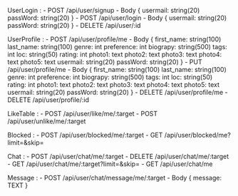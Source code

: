 UserLogin :
    - POST      /api/user/signup
        - Body 
        {
            usermail: string(20)
            passWord: string(20)
        }
    - POST      /api/user/login
        - Body 
        {
            usermail: string(20)
            passWord: string(20)
        }
    - DELETE    /api/user/:id

UserProfile :
    - POST      /api/user/profile/me
        - Body 
        {
            first_name: string(100)
            last_name:  string(100)
            genre:      int
            preference: int
            biograpy:   string(500)
            tags:       int
            loc:        string(50)
            rating:     int
            photo1:     text 
            photo2:     text
            photo3:     text
            photo4:     text
            photo5:     text
            usermail:   string(20)
            passWord:   string(20)
        }
    - PUT         /api/user/profile/me
        - Body 
        {
            first_name: string(100)
            last_name:  string(100)
            genre:      int
            preference: int
            biograpy:   string(500)
            tags:       int
            loc:        string(50)
            rating:     int
            photo1:     text 
            photo2:     text
            photo3:     text
            photo4:     text
            photo5:     text
            usermail:   string(20)
            passWord:   string(20)
        }
    - DELETE    /api/user/profile/me
    - DELETE    /api/user/profile/:id


LikeTable :
    - POST      /api/user/like/me/:target
    - POST      /api/user/unlike/me/:target

Blocked :
    - POST      /api/user/blocked/me/:target
    - GET       /api/user/blocked/me?limit=<int>&skip=<int>

Chat :
    - POST      /api/user/chat/me/:target
    - DELETE    /api/user/chat/me/:target
    - GET       /api/user/chat/me/:target?limit=<int>&skip=<int>
    - GET       /api/user/chat/me

Message :
    - POST      /api/user/chat/message/me/:target
        - Body 
        {
            message:    TEXT
        }